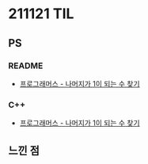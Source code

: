 # 211121 TIL

## PS

### README

- [프로그래머스 - 나머지가 1이 되는 수 찾기](https://github.com/Meantint/Programmers/blob/master/Lv1/%EB%82%98%EB%A8%B8%EC%A7%80%EA%B0%80%201%EC%9D%B4%20%EB%90%98%EB%8A%94%20%EC%88%98%20%EC%B0%BE%EA%B8%B0/README.md)

### C++

- [프로그래머스 - 나머지가 1이 되는 수 찾기](https://github.com/Meantint/Programmers/blob/master/Lv1/%EB%82%98%EB%A8%B8%EC%A7%80%EA%B0%80%201%EC%9D%B4%20%EB%90%98%EB%8A%94%20%EC%88%98%20%EC%B0%BE%EA%B8%B0/%EB%82%98%EB%A8%B8%EC%A7%80%EA%B0%80%201%EC%9D%B4%20%EB%90%98%EB%8A%94%20%EC%88%98%20%EC%B0%BE%EA%B8%B0.cpp)

## 느낀 점
